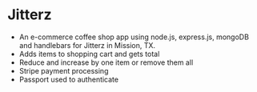 # Jitterz
* An e-commerce coffee shop app using node.js, express.js, mongoDB and handlebars for Jitterz in Mission, TX.
* Adds items to shopping cart and gets total
* Reduce and increase by one item or remove them all
* Stripe payment processing
* Passport used to authenticate
